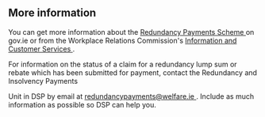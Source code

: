 ##  More information

You can get more information about the [ Redundancy Payments Scheme
](http://www.welfare.ie/en/Pages/Guide-to-the-Redundancy-Payments-Scheme.aspx)
on gov.ie or from the Workplace Relations Commission's [ Information and
Customer Services
](https://www.workplacerelations.ie/en/Workplace_Relations_Services/Info_Cust_Serv/)
.

For information on the status of a claim for a redundancy lump sum or rebate
which has been submitted for payment, contact the Redundancy and Insolvency
Payments

Unit in DSP by email at [ redundancypayments@welfare.ie
](mailto:redundancypayments@welfare.ie) . Include as much information as
possible so DSP can help you.
